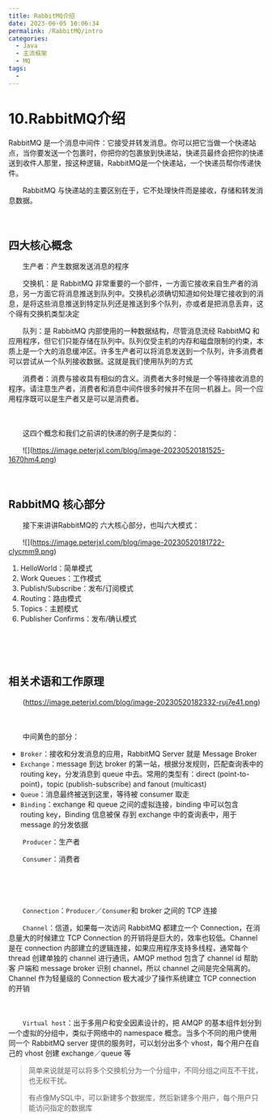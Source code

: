 ```yaml
---
title: RabbitMQ介绍
date: 2023-06-05 10:06:34
permalink: /RabbitMQ/intro
categories:
  - Java
  - 主流框架
  - MQ
tags:
  - 
---
```

# 10.RabbitMQ介绍
RabbitMQ 是一个消息中间件：它接受并转发消息。你可以把它当做一个快递站点，当你要发送一个包裹时，你把你的包裹放到快递站，快递员最终会把你的快递送到收件人那里，按这种逻辑，RabbitMQ是一个快递站，一个快递员帮你传递快件。

<!-- more -->

　　RabbitMQ 与快递站的主要区别在于，它不处理快件而是接收，存储和转发消息数据。

　　‍

## 四大核心概念

　　生产者：产生数据发送消息的程序

　　交换机：是 RabbitMQ 非常重要的一个部件，一方面它接收来自生产者的消息，另一方面它将消息推送到队列中。交换机必须确切知道如何处理它接收到的消息，是将这些消息推送到特定队列还是推送到多个队列，亦或者是把消息丢弃，这个得有交换机类型决定

　　队列：是 RabbitMQ 内部使用的一种数据结构，尽管消息流经 RabbitMQ 和应用程序，但它们只能存储在队列中。队列仅受主机的内存和磁盘限制的约束，本质上是一个大的消息缓冲区。许多生产者可以将消息发送到一个队列，许多消费者可以尝试从一个队列接收数据。这就是我们使用队列的方式

　　消费者：消费与接收具有相似的含义。消费者大多时候是一个等待接收消息的程序。请注意生产者，消费者和消息中间件很多时候并不在同一机器上。同一个应用程序既可以是生产者又是可以是消费者。

　　‍

　　这四个概念和我们之前讲的快递的例子是类似的：

　　![]​(https://image.peterjxl.com/blog/image-20230520181525-1670hm4.png)​

　　‍

## RabbitMQ 核心部分

　　接下来讲讲RabbitMQ的 六大核心部分，也叫六大模式：

　　![]​(https://image.peterjxl.com/blog/image-20230520181722-clycmm9.png)​

1. HelloWorld：简单模式
2. Work Queues：工作模式
3. Publish/Subscribe：发布/订阅模式
4. Routing：路由模式
5. Topics：主题模式
6. Publisher Confirms：发布/确认模式

　　‍

　　‍

## 相关术语和工作原理

　　​​(https://image.peterjxl.com/blog/image-20230520182332-ruj7e41.png)​

　　​

　　中间黄色的部分：

* `Broker`​：接收和分发消息的应用，RabbitMQ Server 就是 Message Broker
* ​`Exchange`​：message 到达 broker 的第一站，根据分发规则，匹配查询表中的 routing key，分发消息到 queue 中去。常用的类型有：direct (point-to-point)，topic (publish-subscribe) and fanout (multicast)
* ​`Queue`​：消息最终被送到这里，等待被 consumer 取走
* ​`Binding`​：exchange 和 queue 之间的虚拟连接，binding 中可以包含 routing key，Binding 信息被保 存到 exchange 中的查询表中，用于 message 的分发依据

　　​`Producer`​：生产者

　　​`Consumer`​：消费者

　　‍

　　‍

　　​`Connection`​：`Producer`​／`Consumer`​ 和 broker 之间的 TCP 连接

　　​`Channel`​：信道，如果每一次访问 RabbitMQ 都建立一个 Connection，在消息量大的时候建立 TCP Connection 的开销将是巨大的，效率也较低。Channel 是在 connection 内部建立的逻辑连接，如果应用程序支持多线程，通常每个 thread 创建单独的 channel 进行通讯，AMQP method 包含了 channel id 帮助客 户端和 message broker 识别 channel，所以 channel 之间是完全隔离的。Channel 作为轻量级的 Connection 极大减少了操作系统建立 TCP connection 的开销

　　‍

　　​`Virtual host`​：出于多用户和安全因素设计的，把 AMQP 的基本组件划分到一个虚拟的分组中，类似于网络中的 namespace 概念。当多个不同的用户使用同一个 RabbitMQ server 提供的服务时，可以划分出多个 vhost，每个用户在自己的 vhost 创建 exchange／queue 等

> 简单来说就是可以将多个交换机分为一个分组中，不同分组之间互不干扰，也无权干扰。
>
> 有点像MySQL中，可以新建多个数据库，然后新建多个用户，每个用户只能访问指定的数据库

　　‍

　　‍
